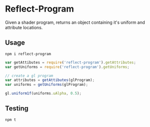 # Reflect-Program
Given a shader program, returns an object containing it's uniform and attribute
locations.

## Usage
`npm i reflect-program`

```js
var getAttibutes = require('reflect-program').getAttributes;
var getUniforms = require('reflect-program').getUniforms;

// create a gl program
var attributes = getAttibutes(glProgram);
var uniforms = getUniforms(glProgram);

gl.uniform1f(uniforms.uAlpha, 0.5);
```

## Testing
`npm t`
